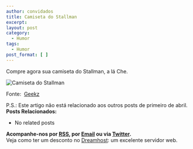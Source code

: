 ```yaml
---
author: convidados
title: Camiseta do Stallman
excerpt:
layout: post
category:
  - Humor
tags:
  - Humor
post_format: [ ]
---
```

Compre agora sua camiseta do Stallman, a lá Che.

![Camiseta do Stallman][1]

Fonte:  [Geekz][2]

P.S.: Este artigo não está relacionado aos outros posts de primeiro de abril. 
**Posts Relacionados:** 
*   No related posts









**Acompanhe-nos por [ RSS][4], por [Email][5] ou via [Twitter][6].**  
Veja como ter um desconto no [Dreamhost][7]: um excelente servidor web.

 [1]: http://vidageek.net/wp-content/uploads/2007/04/che-stallman-tshirt-show.jpg
 [2]: http://geekz.co.uk/shop/store/show/che-stallman-tshirt?gad10 "Camiseta do Stallman"
 [3]: https://twitter.com/share
 [4]: http://feeds.feedburner.com/VidaGeek
 [5]: http://feedburner.google.com/fb/a/mailverify?uri=VidaGeek&loc=pt_BR
 [6]: http://twitter.com/blogvidageek
 [7]: http://vidageek.net/dreamhost/
